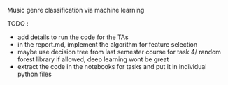 Music genre classification via machine learning

TODO : 
- add details to run the code for the TAs
- in the report.md, implement the algorithm for feature selection
- maybe use decision tree from last semester course for task 4/ random forest library if allowed, deep learning wont be great
- extract the code in the notebooks for tasks and put it in individual python files 
